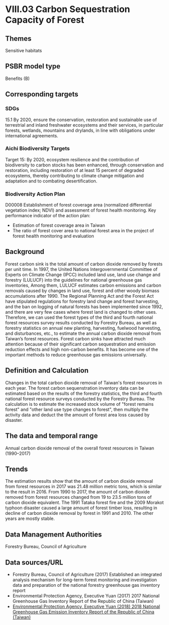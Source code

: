 # VIII.03 Carbon Sequestration Capacity of Forest

<script type="text/javascript" src="http://cdn.mathjax.org/mathjax/latest/MathJax.js?config=TeX-AMS-MML_HTMLorMML"></script>

## Themes
Sensitive habitats
## PSBR model type
Benefits (B)
## Corresponding targets
### SDGs
15.1 By 2020, ensure the conservation, restoration and sustainable use of terrestrial and inland freshwater ecosystems and their services, in particular forests, wetlands, mountains and drylands, in line with obligations under international agreements.
### Aichi Biodiversity Targets
Target 15: By 2020, ecosystem resilience and the contribution of biodiversity to carbon stocks has been enhanced, through conservation and restoration, including restoration of at least 15 percent of degraded ecosystems, thereby contributing to climate change mitigation and adaptation and to combating desertification.
### Biodiversity Action Plan
D00008 Establishment of forest coverage area (normalized differential vegetation index; NDVI) and assessment of forest health monitoring. Key performance indicator of the action plan:
* Estimation of forest coverage area in Taiwan
* The ratio of forest cover area to national forest area in the project of forest health monitoring and evaluation
## Background
Forest carbon sink is the total amount of carbon dioxide removed by forests per unit time. In 1997, the United Nations Intergovernmental Committee of Experts on Climate Change (IPCC) included land use, land use change and forestry (LULUCF) into the guidelines for national greenhouse gas inventories, Among them, LULUCF estimates carbon emissions and carbon removals caused by changes in land use, forest and other woody biomass accumulations after 1990. The Regional Planning Act and the Forest Act have stipulated regulations for forestry land change and forest harvesting, and the ban on logging of natural forests has been implemented since 1992, and there are very few cases where forest land is changed to other uses. Therefore, we can used the forest types of the third and fourth national forest resources survey results conducted by Forestry Bureau, as well as forestry statistics on annual new planting, harvesting, fuelwood harvesting, and disturbances, etc., to estimate the annual carbon dioxide removal from Taiwan’s forest resources. Forest carbon sinks have attracted much attention because of their significant carbon sequestration and emission reduction effects and high non-carbon benefits. It has become one of the important methods to reduce greenhouse gas emissions universally.
## Definition and Calculation
Changes in the total carbon dioxide removal of Taiwan's forest resources in each year. The forest carbon sequenstration inventory data can be estimated based on the results of the forestry statistics, the third and fourth national forest resource surveys conducted by the Forestry Bureau. The calculation is to estimate the increased stock volume of "forest remains forest" and "other land use type changes to forest", then multiply the activity data and deduct the the amount of forest area loss caused by disaster.
## The data and temporal range
Annual carbon dioxide removal of the overall forest resources in Taiwan (1990–2017)
## Trends
The estimation results show that the amount of carbon dioxide removal from forest resources in 2017 was 21.48 million metric tons, which is similar to the result in 2016. From 1990 to 2017, the amount of carbon dioxide removed from forest resources changed from 19 to 23.5 million tons of carbon dioxide equivalent. The 1991 Tataka forest fire and the 2009 Morakot typhoon disaster caused a large amount of forest timber loss, resulting in decline of carbon dioxide removal by forest in 1991 and 2010. The other years are mostly stable.
## Data Management Authorities
Forestry Bureau, Council of Agriculture
## Data sources/URL
* Forestry Bureau, Council of Agriculture (2017) Established an integrated analysis mechanism for long-term forest monitoring and investigation data and preparation of the national forestry greenhouse gas inventory report
* Environmental Protection Agency, Executive Yuan (2017) 2017 National Greenhouse Gas Inventory Report of the Republic of China (Taiwan)
* [Environmental Protection Agency, Executive Yuan (2018) 2018 National Greenhouse Gas Emission Inventory Report of the Republic of China (Taiwan)](http://unfccc.saveoursky.org.tw/2018nir/tw_nir_2018.php)